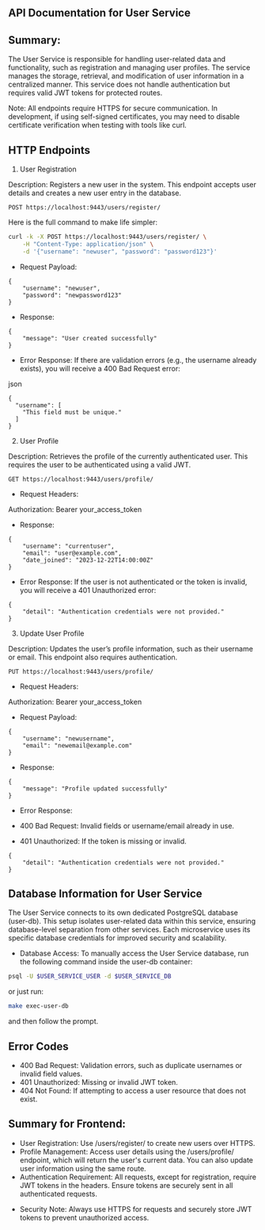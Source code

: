## API Documentation for User Service

## Summary:

The User Service is responsible for handling user-related data and functionality, such as registration and managing user profiles. The service manages the storage, retrieval, and modification of user information in a centralized manner. This service does not handle authentication but requires valid JWT tokens for protected routes.

Note: All endpoints require HTTPS for secure communication. In development, if using self-signed certificates, you may need to disable certificate verification when testing with tools like curl.

## HTTP Endpoints
1. User Registration

Description: Registers a new user in the system. This endpoint accepts user details and creates a new user entry in the database.


```plaintext
POST https://localhost:9443/users/register/
```

Here is the full command to make life simpler:
```bash
curl -k -X POST https://localhost:9443/users/register/ \
    -H "Content-Type: application/json" \
    -d '{"username": "newuser", "password": "password123"}'
```

- Request Payload:

```plaintext
{
	"username": "newuser",
	"password": "newpassword123"
}
```

- Response:

```plaintext
{
	"message": "User created successfully"
}
```

- Error Response: If there are validation errors (e.g., the username already exists), you will receive a 400 Bad Request error:

json

```plaintext
{
  "username": [
    "This field must be unique."
  ]
}
```

2. User Profile

Description: Retrieves the profile of the currently authenticated user. This requires the user to be authenticated using a valid JWT.

```plaintext
GET https://localhost:9443/users/profile/
```

- Request Headers:

Authorization: Bearer your_access_token

- Response:

```plaintext
{
	"username": "currentuser",
	"email": "user@example.com",
	"date_joined": "2023-12-22T14:00:00Z"
}
```

- Error Response: If the user is not authenticated or the token is invalid, you will receive a 401 Unauthorized error:

```plaintext
{
	"detail": "Authentication credentials were not provided."
}
```

3. Update User Profile

Description: Updates the user’s profile information, such as their username or email. This endpoint also requires authentication.

```plaintext
PUT https://localhost:9443/users/profile/
```

- Request Headers:

Authorization: Bearer your_access_token

- Request Payload:

```plaintext
{
	"username": "newusername",
	"email": "newemail@example.com"
}
```

- Response:

```plaintext
{
	"message": "Profile updated successfully"
}
```

- Error Response:

- 400 Bad Request: Invalid fields or username/email already in use.
- 401 Unauthorized: If the token is missing or invalid.

```plaintext
{
	"detail": "Authentication credentials were not provided."
}
```

## Database Information for User Service

The User Service connects to its own dedicated PostgreSQL database (user-db). This setup isolates user-related data within this service, ensuring database-level separation from other services. Each microservice uses its specific database credentials for improved security and scalability.

* Database Access: To manually access the User Service database, run the following command inside the user-db container:

```bash
psql -U $USER_SERVICE_USER -d $USER_SERVICE_DB
```

or just run:

```bash
make exec-user-db
```

and then follow the prompt.

## Error Codes

- 400 Bad Request: Validation errors, such as duplicate usernames or invalid field values.
- 401 Unauthorized: Missing or invalid JWT token.
- 404 Not Found: If attempting to access a user resource that does not exist.

## Summary for Frontend:

* User Registration: Use /users/register/ to create new users over HTTPS.
* Profile Management: Access user details using the /users/profile/ endpoint, which will return the user's current data. You can also update user information using the same route.
* Authentication Requirement: All requests, except for registration, require JWT tokens in the headers. Ensure tokens are securely sent in all authenticated requests.

- Security Note: Always use HTTPS for requests and securely store JWT tokens to prevent unauthorized access.

